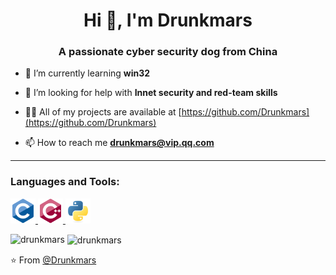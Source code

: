 <h1 align="center">Hi 👋, I'm Drunkmars</h1>
<h3 align="center">A passionate cyber security dog from China</h3>




- 🌱 I’m currently learning **win32**

- 🤝 I’m looking for help with **Innet security and red-team skills**

- 👨‍💻 All of my projects are available at [https://github.com/Drunkmars](https://github.com/Drunkmars)

- 📫 How to reach me **drunkmars@vip.qq.com**

---

<h3 align="left">Languages and Tools:</h3>
<p align="left"> <a href="https://www.cprogramming.com/" target="_blank"> <img src="https://raw.githubusercontent.com/devicons/devicon/master/icons/c/c-original.svg" alt="c" width="40" height="40"/> </a> <a href="https://www.w3schools.com/cpp/" target="_blank"> <img src="https://raw.githubusercontent.com/devicons/devicon/master/icons/cplusplus/cplusplus-original.svg" alt="cplusplus" width="40" height="40"/> </a> <a href="https://www.python.org" target="_blank"> <img src="https://raw.githubusercontent.com/devicons/devicon/master/icons/python/python-original.svg" alt="python" width="40" height="40"/> </a> </p>

<p><img align="left" src="https://github-readme-stats.vercel.app/api/top-langs?username=drunkmars&show_icons=true&locale=en&layout=compact" alt="drunkmars" /></p>
<p></p>

<p>&nbsp;<img align="center" src="https://github-readme-stats.vercel.app/api?username=drunkmars&show_icons=true&locale=en" alt="drunkmars" /></p>


⭐️ From [@Drunkmars](https://github.com/Drunkmars)



